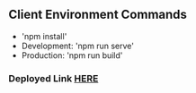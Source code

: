 ## Client Environment Commands

* 'npm install'
* Development: 'npm run serve'
* Production: 'npm run build'

### Deployed Link [HERE](https://whats-appening.firebaseapp.com/#/)